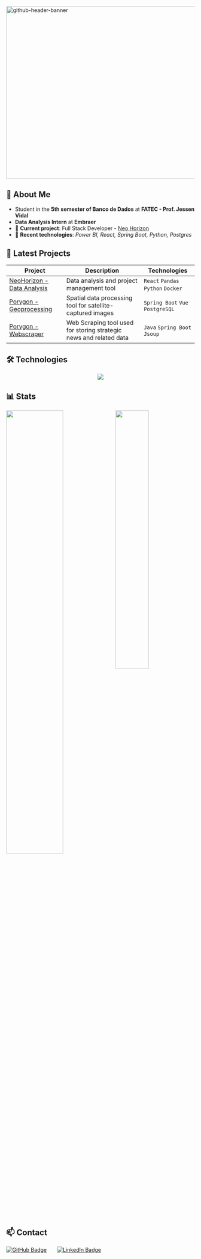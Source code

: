 <img width="1700" height="460" alt="github-header-banner" src="https://github.com/user-attachments/assets/3daa3e2c-a2e3-47bb-923b-4c380655e3a9" />

## 🧠 About Me
- Student in the **5th semester of Banco de Dados** at **FATEC - Prof. Jessen Vidal**
- **Data Analysis Intern** at **Embraer**
- 🔭 **Current project**: Full Stack Developer - [Neo Horizon](https://github.com/FatecNeoHorizon/API_5S)
- 🌱 **Recent technologies**: _Power BI, React, Spring Boot, Python, Postgres_

## 🚀 Latest Projects

| Project | Description | Technologies |
|----------|--------------|---------------|
| [NeoHorizon - Data Analysis](https://github.com/FatecNeoHorizon/API_5S) | Data analysis and project management tool | `React` `Pandas` `Python` `Docker` |
| [Porygon - Geoprocessing](https://github.com/PorygonAPI/Porygon3) | Spatial data processing tool for satellite-captured images | `Spring Boot` `Vue` `PostgreSQL` |
| [Porygon - Webscraper](https://github.com/PorygonAPI/Porygon2?tab=readme-ov-file#pushpin-projeto-api) | Web Scraping tool used for storing strategic news and related data | `Java` `Spring Boot` `Jsoup` |

## 🛠️ Technologies 
<p align="center">
  <a href="https://skillicons.dev">
    <img src="https://skillicons.dev/icons?i=git,docker,css,html,js,ts,java,python,spring,react,vue,nest,flask,tailwind,sqlite,postgres,mysql&perline=25" />
  </a>
</p>

## 📊 Stats  
<div>
<img alogn="left" width="55%" src="https://github-readme-stats.vercel.app/api?username=vmorais111&count_private=true&show_icons=true&theme=dark">
<img align="right" width="42%" src="https://github-readme-stats.vercel.app/api/top-langs/?username=vmorais111&count_private=true&layout=compact&theme=dark">
</div> 

## 📫 Contact
<p align="left">
  <a href="https://github.com/vmorais11"><img src="https://img.shields.io/static/v1?label=GitHub&message=vmorais111&color=181717&style=for-the-badge&logo=github" alt="GitHub Badge"/></a>
  &nbsp;&nbsp;&nbsp;&nbsp;&nbsp;
  <a href="https://www.linkedin.com/in/vitor-faria-morais-330b19204/"> <img src="https://img.shields.io/static/v1?label=LinkedIn&message=Vitor%20Faria%20Morais&color=0A66C2&style=for-the-badge&logo=linkedin" alt="LinkedIn Badge"/></a>
</p>
